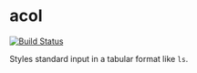 acol
====

[![Build Status][travis-badge]][travis-url]

Styles standard input in a tabular format like `ls`.

[travis-badge]: https://travis-ci.org/frickiericker/acol.svg?branch=master
[travis-url]: https://travis-ci.org/frickiericker/acol
